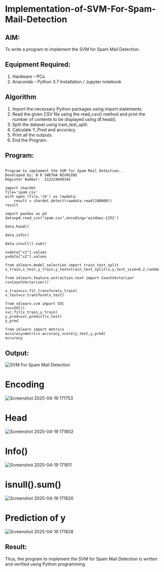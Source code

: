 # Implementation-of-SVM-For-Spam-Mail-Detection

## AIM:
To write a program to implement the SVM for Spam Mail Detection.

## Equipment Required:
1. Hardware – PCs
2. Anaconda – Python 3.7 Installation / Jupyter notebook

## Algorithm
1. Import the necessary Python packages using import statements.
2. Read the given CSV file using the read_csv() method and print the number of contents to be displayed using df.head().
3. Split the dataset using train_test_split.
4. Calculate Y_Pred and accuracy.
5. Print all the outputs.
6. End the Program.

## Program:
```

Program to implement the SVM for Spam Mail Detection..
Developed by: B R SWETHA NIVASINI 
Register Number:  212224040345

```
```
import chardet
file='spam.csv'
with open (file,'rb') as rawdata:
    result = chardet.detect(rawdata.read(100000))
result

import pandas as pd
data=pd.read_csv("spam.csv",encoding='windows-1252')

data.head()

data.info()

data.isnull().sum()

x=data["v1"].values
y=data["v2"].values

from sklearn.model_selection import train_test_split
x_train,x_test,y_train,y_test=train_test_split(x,y,test_size=0.2,random_state=0)

from sklearn.feature_extraction.text import CountVectorizer
cv=CountVectorizer()

x_train=cv.fit_transform(x_train)
x_test=cv.transform(x_test)

from sklearn.svm import SVC
svc=SVC()
svc.fit(x_train,y_train)
y_pred=svc.predict(x_test)
y_pred

from sklearn import metrics
accuracy=metrics.accuracy_score(y_test,y_pred)
accuracy
```

## Output:
![SVM For Spam Mail Detection](sam.png)

# Encoding
![Screenshot 2025-04-19 171753](https://github.com/user-attachments/assets/f486db4c-29d4-4d62-b575-f148e8af6397)

# Head

![Screenshot 2025-04-19 171802](https://github.com/user-attachments/assets/3eef4370-5117-4072-8c0a-309453a0bd28)

# Info()

![Screenshot 2025-04-19 171811](https://github.com/user-attachments/assets/8a0987d3-d6fa-4eeb-bfb0-4eb40f6aac09)


# isnull().sum()

![Screenshot 2025-04-19 171820](https://github.com/user-attachments/assets/c607c5bd-4d9e-441e-be25-4147a8292e68)

# Prediction of y
![Screenshot 2025-04-19 171828](https://github.com/user-attachments/assets/92f5f39d-db82-4e33-9c27-e9c7851bc8fa)








## Result:
Thus, the program to implement the SVM for Spam Mail Detection is written and verified using Python programming.
